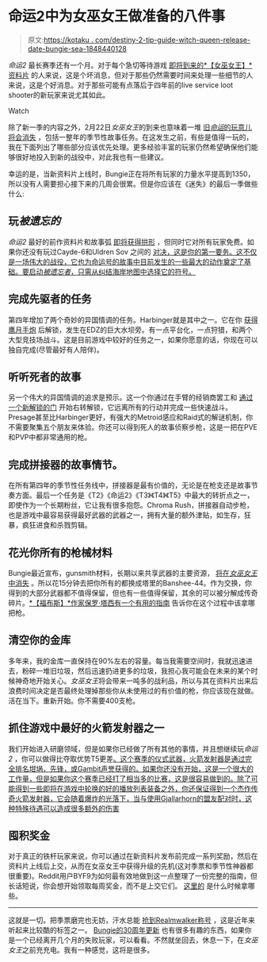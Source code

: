 # 命运2中为女巫女王做准备的八件事

> 原文:[https://kotaku . com/destiny-2-tip-guide-witch-queen-release-date-bungie-sea-1848440128](https://kotaku.com/destiny-2-tip-guide-witch-queen-release-date-bungie-sea-1848440128)

*命运2* 最长赛季还有一个月。对于每个急切等待游戏 [即将到来的*【女巫女王】*资料片](https://kotaku.com/bungie-has-big-plans-for-destiny-2-1847615177) 的人来说，这是个坏消息，但对于那些仍然需要时间来处理一些细节的人来说，这是个好消息。对于那些可能有点落后于四年前的live service loot shooter的新玩家来说尤其如此。

Watch

除了新一季的内容之外，2月22日*女巫女王*的到来也意味着一堆 [旧*命运*的玩意儿将会消失](https://kotaku.com/destiny-2s-expansions-have-become-needlessly-confusing-1848133984) ，包括一整年的季节性故事任务。在这发生之前，有些是值得一玩的，我在下面列出了哪些部分应该优先处理。更多经验丰富的玩家仍然希望确保他们能够很好地投入到新的战役中，对此我也有一些建议。

幸运的是，当新资料片上线时，Bungie正在将所有玩家的力量水平提高到1350，所以没有人需要担心接下来的几周会很累。但是你应该在《迷失》的最后一季做些什么:

## 玩*被遗忘的*

*命运2* 最好的前作资料片和故事弧 [即将获得拱形](https://kotaku.com/destiny-2-is-deleting-its-best-expansion-1847820431) ，但同时它对所有玩家免费。如果你还没有玩过Cayde-6和Uldren Sov 之间的 [对决，这是你的第一要务。这不仅是一场伟大的战役，它也为命运号的故事中目前发生的一些最大的动作奠定了基础。要启动*被遗忘者*，只需从纠结海岸地图中选择它的符号。](https://kotaku.com/destiny-2-forsaken-the-kotaku-review-1829226372)

## 完成先驱者的任务

第四年增加了两个奇妙的异国情调的任务。Harbinger就是其中之一。它在你 [获得鹰月手炮](https://www.polygon.com/destiny-2-guide-walkthrough/22163340/destiny-2-hawkmoon-exotic-hand-cannon-guide-steps-perks-as-the-crow-flies-quest-let-loose-thy-talons) 后解锁，发生在EDZ的巨大水坝旁。有一点平台化，一点狩猎，和两个大型竞技场战斗。这是目前游戏中较好的任务之一，如果你愿意的话，你现在可以独自完成(尽管最好有人陪伴)。

## 听听死者的故事

另一个伟大的异国情调的追求是预示。这一个你通过在手臂的经销商罢工和 [通过一个新解锁的门](https://www.polygon.com/destiny-2-guide-walkthrough/22286006/dead-mans-tale-exotic-scout-rifle-guide-destiny-2-presage-mission-secret-quest-season-chosen) 开始右转解锁，它远离所有的行动并完成一些快速战斗。Presage甚至比Harbinger更好，有强大的Metroid感应和Raid式的解谜机制，你不需要聚集五个朋友来体验。你还可以得到死人的故事侦察步枪，这是一把在PVE和PVP中都非常通用的枪。

## 完成拼接器的故事情节。

在所有第四年的季节性任务线中，拼接器是最有价值的，无论是在枪支还是故事节奏方面。最后一个任务是《T2》《命运2》《T3》《T4》《T5》中最大的转折点之一，即使作为一个长期粉丝，它让我有很多抱怨。Chroma Rush，拼接器自动步枪，也是游戏中最容易获得最好武器的武器之一，拥有大量的额外津贴，如生存，狂暴，疯狂进食和杀戮剪辑。

## 花光你所有的枪械材料

Bungie最近宣布，gunsmith材料，长期以来共享武器的主要资源， [将在*女巫女王*中消失](https://www.bungie.net/en/Explore/Detail/News/50957) 。所以花15分钟去把你所有的都换成塔里的Banshee-44。作为交换，你得到的大部分武器都不值得保留，但也有一些值得保留，其余的可以被分解成传奇碎片。[*【福布斯】*作家保罗·塔西有一个有用的指南](https://www.forbes.com/sites/paultassi/2022/01/21/the-destiny-2-gunsmith-god-rolls-to-hunt-when-you-dump-all-your-materials/?sh=4d30641c7d83) 告诉你在这个过程中该拿哪把枪。

## 清空你的金库

多年来，我的金库一直保持在90%左右的容量。每当我需要空间时，我就迅速进去，粉碎一堆旧垃圾，然后迅速扔进更多的垃圾，我担心我可能会在未来的某个时候神奇地开始关心。*女巫女王*将会带来一吨多的战利品，所以与其在资料片出来后浪费时间决定是否最终处理掉那些你从未使用过的有价值的枪，你应该现在就做。活在当下。重新开始。你不需要400支枪。

## 抓住游戏中最好的火箭发射器之一

我们开始进入研磨领域，但是如果你已经做了所有其他的事情，并且想继续玩*命运2* ，你可以做得比夺取优势T5更差[。这个赛季的仪式武器，火箭发射器是通过完全排名坩埚，先锋，或Gambit声誉获得的。如果你还没有开始，这是一个很大的工作量，但是如果你这个赛季已经打了相当多的比赛，这是很容易做到的。除了可能得到一些即将在游戏中轮换的好的播放列表装备之外，你还保证得到一个杰作传奇火箭发射器，它会随着爆炸的光落下，当与使用Gjallarhorn的盟友配对时，这种特殊待遇可以造成很多额外的伤害](https://www.thegamer.com/destiny-2-top-best-rocket-launchers-ranked/)

## 囤积奖金

对于真正的铁杆玩家来说，你可以通过在新资料片发布前完成一系列奖励，然后在资料片上线后上交，从而在女巫女王中获得升级的先机(这对季票和季节性神器都很重要)。Reddit用户BYF9为如何最有效地做到这一点整理了一份完整的指南，但长话短说，你会想开始领取每周奖金，而不是上交它们。 [这里的](https://www.reddit.com/r/DestinyTheGame/comments/s5m8zd/bounty_hoarding_guide_how_to_store_the_maximum/) 是什么时候拿哪些。

* * *

这就是一切。把季票磨完也无妨，汗水总能 [抢到Realmwalker称号](https://www.fanbyte.com/guides/destiny-2-realmwalker-title-guide-how-to-earn-season-of-the-lost-title/) ，这是近年来听起来比较酷的标签之一。 [Bungie的30周年更新](https://kotaku.com/destiny-2-gets-halo-guns-for-bungies-30th-anniversary-1844383445) 也有很多有趣的东西，如果你是一个已经离开几个月的失败玩家，可以看看。不然就坐回去，休息一下，在*女巫女王*之前充充电。我有一种感觉，这将是很多。
